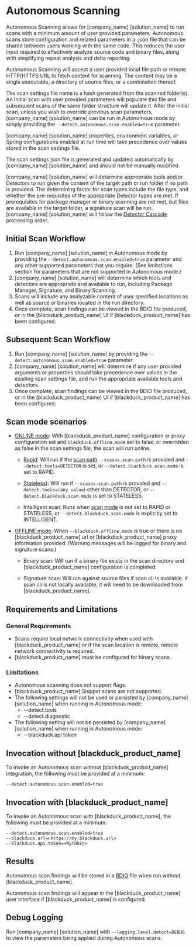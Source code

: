 # Autonomous Scanning

Autonomous Scanning allows for [company_name] [solution_name] to run scans with a minimum amount of user provided parameters. Autonomous scans store configuration and related parameters in a .json file that can be shared between users working with the same code. This reduces the user input required to effectively analyze source code and binary files, along with simplifying repeat analysis and delta reporting.

Autonomous Scanning will accept a user provided local file path or remote HTTP/HTTPS URL to fetch content for scanning. The content may be a single executable, a directory of source files, or a combination thereof.

The scan settings file name is a hash generated from the scanned folder(s). An initial scan with user provided parameters will populate this file and subsequent scans of the same folder structure will update it. After the initial scan, unless you wish to override previous scan parameters, [company_name] [solution_name] can be run in Autonomous mode by simply providing the `--detect.autonomous.scan.enabled=true` parameter.

[company_name] [solution_name] properties, environment variables, or Spring configurations enabled at run time will take precedence over values stored in the scan settings file.    

<note type="warning">The scan settings json file is generated and updated automatically by [company_name] [solution_name] and should not be manually modified.</note>

[company_name] [solution_name] will determine appropriate tools and/or Detectors to run given the content of the target path or run folder if no path is provided. The determining factor for scan types include the file type, and whether the pre-requisites of the appropriate Detector types are met. If prerequisites for package manager or binary scanning are not met, but files are available in the target folder, a signature scan will be run. [company_name] [solution_name] will follow the [Detector Cascade](/detectorcascade.md) processing order. 

## Initial Scan Workflow

1. Run [company_name] [solution_name] in Autonomous mode by providing the `--detect.autonomous.scan.enabled=true` parameter and any other supported parameters that you require. (See limitations section for parameters that are not supported in Autonomous mode.)
1. [company_name] [solution_name] will determine which tools and detectors are appropriate and available to run, including Package Manager, Signature, and Binary Scanning.
1. Scans will include any analyzable content of user specified locations as well as source or binaries located in the run directory.
1. Once complete, scan findings can be viewed in the BDIO file produced, or in the [blackduck_product_name] UI if [blackduck_product_name] has been configured.

## Subsequent Scan Workflow

1. Run [company_name] [solution_name] by providing the `--detect.autonomous.scan.enabled=true` parameter.
1. [company_name] [solution_name] will determine if any user provided arguments or properties should take precedence over values in the existing scan settings file, and run the appropriate available tools and detectors.
1. Once complete, scan findings can be viewed in the BDIO file produced, or in the [blackduck_product_name] UI if [blackduck_product_name] has been configured.
## Scan mode scenarios

- [ONLINE mode](properties/configuration/blackduck-server.md): With [blackduck_product_name] configuration or proxy configuration set and `blackduck.offline.mode` set to false, or overridden as false in the scan settings file, the scan will run online.

	- [Rapid](rapidscan.md): Will run if the [scan path](../properties/configuration/paths.html#scaaas-scan-target) `--scaaas.scan.path` is provided and `--detect.tools=DETECTOR` is set, or `--detect.blackduck.scan.mode` is set to RAPID.

	- [Stateless](statelessscan.md)): Will run if `--scaaas.scan.path` is provided and `--detect.tools=(any value`) other than DETECTOR, or `--detect.blackduck.scan.mode` is set to STATELESS.

	- Intelligent scan: Runs when [scan mode](../properties/configuration/blackduck-server.html#ariaid-title7) is not set to RAPID or STATELESS, or `--detect.blackduck.scan.mode` is explicitly set to INTELLIGENT.

- [OFFLINE mode](properties/configuration/blackduck-server.html#offline-mode): When `--blackduck.offline.mode` is true or there is no [blackduck_product_name] url or [blackduck_product_name] proxy information provided. (Warning messages will be logged for binary and signature scans.)

	- Binary scan: Will run if a binary file exists in the scan directory and [blackduck_product_name] configuration is completed.

	- Signature scan: Will run against source files if scan cli is available. If scan cli is not locally available, it will need to be downloaded from [blackduck_product_name].

## Requirements and Limitations

### General Requirements

 * Scans require local network connectivity when used with [blackduck_product_name] or if the scan location is remote, remote network connectivity is required.
 * [blackduck_product_name] must be configured for binary scans.
 
 ### Limitations
 * Autonomous scanning does not support flags.
 * [blackduck_product_name] Snippet scans are not supported.
 * The following settings will not be used or persisted by [company_name] [solution_name] when running in Autonomous mode:
    * --detect.tools
    * --detect.diagnostic
* The following setting will not be persisted by [company_name] [solution_name] when running in Autonomous mode:
    * --blackduck.api.token

## Invocation without [blackduck_product_name]
To invoke an Autonomous scan without [blackduck_product_name] integration, the following must be provided at a minimum:   
 ```
--detect.autonomous.scan.enabled=true
```
## Invocation with [blackduck_product_name]
To invoke an Autonomous scan with [blackduck_product_name], the following must be provided at a minimum:   
 ```
--detect.autonomous.scan.enabled=true
--blackduck.url=<https://my.blackduck.url>
--blackduck.api.token=<MyT0kEn>
```

## Results
Autonomous scan findings will be stored in a [BDIO](../properties/configuration/paths.html#ariaid-title4) file when run without [blackduck_product_name].

Autonomous scan findings will appear in the [blackduck_product_name] user interface if [blackduck_product_name] is configured.

## Debug Logging
Run [company_name] [solution_name] with `--logging.level.detect=DEBUG` to view the parameters being applied during Autonomous scans.